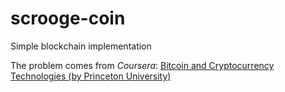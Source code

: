 # scrooge-coin
Simple blockchain implementation

The problem comes from *Coursera*: [Bitcoin and Cryptocurrency Technologies (by Princeton University)](https://www.coursera.org/learn/cryptocurrency/home/welcome)
